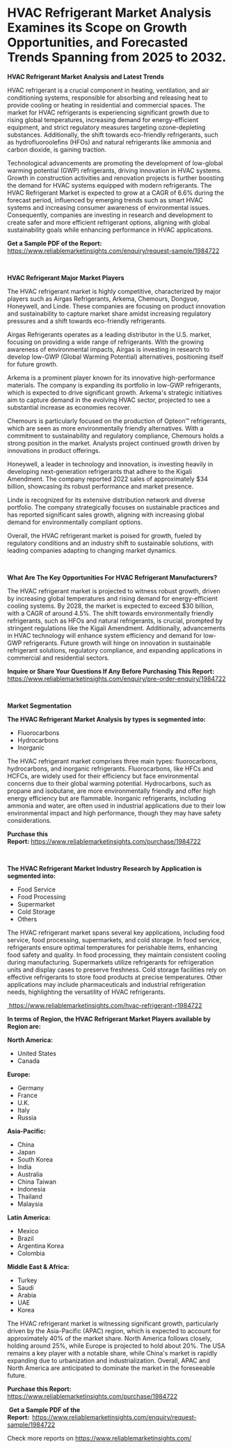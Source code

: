 <p><h1>HVAC Refrigerant Market Analysis Examines its Scope on Growth Opportunities, and Forecasted Trends Spanning from 2025 to 2032.</h1></p><p><strong>HVAC Refrigerant Market Analysis and Latest Trends</strong></p>
<p><p>HVAC refrigerant is a crucial component in heating, ventilation, and air conditioning systems, responsible for absorbing and releasing heat to provide cooling or heating in residential and commercial spaces. The market for HVAC refrigerants is experiencing significant growth due to rising global temperatures, increasing demand for energy-efficient equipment, and strict regulatory measures targeting ozone-depleting substances. Additionally, the shift towards eco-friendly refrigerants, such as hydrofluoroolefins (HFOs) and natural refrigerants like ammonia and carbon dioxide, is gaining traction.</p><p>Technological advancements are promoting the development of low-global warming potential (GWP) refrigerants, driving innovation in HVAC systems. Growth in construction activities and renovation projects is further boosting the demand for HVAC systems equipped with modern refrigerants. The HVAC Refrigerant Market is expected to grow at a CAGR of 6.6% during the forecast period, influenced by emerging trends such as smart HVAC systems and increasing consumer awareness of environmental issues. Consequently, companies are investing in research and development to create safer and more efficient refrigerant options, aligning with global sustainability goals while enhancing performance in HVAC applications.</p></p>
<p><strong>Get a Sample PDF of the Report:&nbsp;</strong> <a href="https://www.reliablemarketinsights.com/enquiry/request-sample/1984722?utm_campaign=2010&utm_medium=2&utm_source=Github&utm_content=ia&utm_term=30012025&utm_id=hvac-refrigerant">https://www.reliablemarketinsights.com/enquiry/request-sample/1984722</a></p>
<p>&nbsp;</p>
<p><strong>HVAC Refrigerant Major Market Players</strong></p>
<p><p>The HVAC refrigerant market is highly competitive, characterized by major players such as Airgas Refrigerants, Arkema, Chemours, Dongyue, Honeywell, and Linde. These companies are focusing on product innovation and sustainability to capture market share amidst increasing regulatory pressures and a shift towards eco-friendly refrigerants.</p><p>Airgas Refrigerants operates as a leading distributor in the U.S. market, focusing on providing a wide range of refrigerants. With the growing awareness of environmental impacts, Airgas is investing in research to develop low-GWP (Global Warming Potential) alternatives, positioning itself for future growth.</p><p>Arkema is a prominent player known for its innovative high-performance materials. The company is expanding its portfolio in low-GWP refrigerants, which is expected to drive significant growth. Arkema's strategic initiatives aim to capture demand in the evolving HVAC sector, projected to see a substantial increase as economies recover.</p><p>Chemours is particularly focused on the production of Opteon™ refrigerants, which are seen as more environmentally friendly alternatives. With a commitment to sustainability and regulatory compliance, Chemours holds a strong position in the market. Analysts project continued growth driven by innovations in product offerings.</p><p>Honeywell, a leader in technology and innovation, is investing heavily in developing next-generation refrigerants that adhere to the Kigali Amendment. The company reported 2022 sales of approximately $34 billion, showcasing its robust performance and market presence.</p><p>Linde is recognized for its extensive distribution network and diverse portfolio. The company strategically focuses on sustainable practices and has reported significant sales growth, aligning with increasing global demand for environmentally compliant options.</p><p>Overall, the HVAC refrigerant market is poised for growth, fueled by regulatory conditions and an industry shift to sustainable solutions, with leading companies adapting to changing market dynamics.</p></p>
<p>&nbsp;</p>
<p><strong>What Are The Key Opportunities For HVAC Refrigerant Manufacturers?</strong></p>
<p><p>The HVAC refrigerant market is projected to witness robust growth, driven by increasing global temperatures and rising demand for energy-efficient cooling systems. By 2028, the market is expected to exceed $30 billion, with a CAGR of around 4.5%. The shift towards environmentally friendly refrigerants, such as HFOs and natural refrigerants, is crucial, prompted by stringent regulations like the Kigali Amendment. Additionally, advancements in HVAC technology will enhance system efficiency and demand for low-GWP refrigerants. Future growth will hinge on innovation in sustainable refrigerant solutions, regulatory compliance, and expanding applications in commercial and residential sectors.</p></p>
<p><strong>Inquire or Share Your Questions If Any Before Purchasing This Report:</strong> <a href="https://www.reliablemarketinsights.com/enquiry/pre-order-enquiry/1984722?utm_campaign=2010&utm_medium=2&utm_source=Github&utm_content=ia&utm_term=30012025&utm_id=hvac-refrigerant">https://www.reliablemarketinsights.com/enquiry/pre-order-enquiry/1984722</a></p>
<p>&nbsp;</p>
<p><strong>Market Segmentation</strong></p>
<p><strong>The HVAC Refrigerant Market Analysis by types is segmented into:</strong></p>
<p><ul><li>Fluorocarbons</li><li>Hydrocarbons</li><li>Inorganic</li></ul></p>
<p><p>The HVAC refrigerant market comprises three main types: fluorocarbons, hydrocarbons, and inorganic refrigerants. Fluorocarbons, like HFCs and HCFCs, are widely used for their efficiency but face environmental concerns due to their global warming potential. Hydrocarbons, such as propane and isobutane, are more environmentally friendly and offer high energy efficiency but are flammable. Inorganic refrigerants, including ammonia and water, are often used in industrial applications due to their low environmental impact and high performance, though they may have safety considerations.</p></p>
<p><strong>Purchase this Report:&nbsp;</strong><a href="https://www.reliablemarketinsights.com/purchase/1984722?utm_campaign=2010&utm_medium=2&utm_source=Github&utm_content=ia&utm_term=30012025&utm_id=hvac-refrigerant">https://www.reliablemarketinsights.com/purchase/1984722</a></p>
<p>&nbsp;</p>
<p><strong>The HVAC Refrigerant Market Industry Research by Application is segmented into:</strong></p>
<p><ul><li>Food Service</li><li>Food Processing</li><li>Supermarket</li><li>Cold Storage</li><li>Others</li></ul></p>
<p><p>The HVAC refrigerant market spans several key applications, including food service, food processing, supermarkets, and cold storage. In food service, refrigerants ensure optimal temperatures for perishable items, enhancing food safety and quality. In food processing, they maintain consistent cooling during manufacturing. Supermarkets utilize refrigerants for refrigeration units and display cases to preserve freshness. Cold storage facilities rely on effective refrigerants to store food products at precise temperatures. Other applications may include pharmaceuticals and industrial refrigeration needs, highlighting the versatility of HVAC refrigerants.</p></p>
<p><a href="https://www.reliablemarketinsights.com/hvac-refrigerant-r1984722?utm_campaign=2010&utm_medium=2&utm_source=Github&utm_content=ia&utm_term=30012025&utm_id=hvac-refrigerant">&nbsp;https://www.reliablemarketinsights.com/hvac-refrigerant-r1984722</a></p>
<p><strong>In terms of Region, the HVAC Refrigerant Market Players available by Region are:</strong></p>
<p>
    <p> <strong> North America: </strong>
        <ul>
            <li>United States</li>
            <li>Canada</li>
        </ul>
        </p> 
    <p> <strong> Europe: </strong>
        <ul>
            <li>Germany</li>
            <li>France</li>
            <li>U.K.</li>
            <li>Italy</li>
            <li>Russia</li>
        </ul>
        </p> 
    <p> <strong> Asia-Pacific: </strong>
        <ul>
            <li>China</li>
            <li>Japan</li>
            <li>South Korea</li>
            <li>India</li>
            <li>Australia</li>
            <li>China Taiwan</li>
            <li>Indonesia</li>
            <li>Thailand</li>
            <li>Malaysia</li>
        </ul>
        </p> 
    <p> <strong> Latin America: </strong>
        <ul>
            <li>Mexico</li>
            <li>Brazil</li>
            <li>Argentina Korea</li>
            <li>Colombia</li>
        </ul>
        </p> 
    <p> <strong> Middle East & Africa: </strong>
        <ul>
            <li>Turkey</li>
            <li>Saudi</li>
            <li>Arabia</li>
            <li>UAE</li>
            <li>Korea</li>
        </ul>
    </p>
    </p>
<p><p>The HVAC refrigerant market is witnessing significant growth, particularly driven by the Asia-Pacific (APAC) region, which is expected to account for approximately 40% of the market share. North America follows closely, holding around 25%, while Europe is projected to hold about 20%. The USA remains a key player with a notable share, while China's market is rapidly expanding due to urbanization and industrialization. Overall, APAC and North America are anticipated to dominate the market in the foreseeable future.</p></p>
<p><strong>Purchase this Report: </strong><a href="https://www.reliablemarketinsights.com/purchase/1984722?utm_campaign=2010&utm_medium=2&utm_source=Github&utm_content=ia&utm_term=30012025&utm_id=hvac-refrigerant">https://www.reliablemarketinsights.com/purchase/1984722</a></p>
<p>&nbsp;<strong>Get a Sample PDF of the Report:&nbsp;&nbsp;</strong><a href="https://www.reliablemarketinsights.com/enquiry/request-sample/1984722?utm_campaign=2010&utm_medium=2&utm_source=Github&utm_content=ia&utm_term=30012025&utm_id=hvac-refrigerant">https://www.reliablemarketinsights.com/enquiry/request-sample/1984722</a></p>
<p><strong></strong></p>
<p>Check more reports on <a href="https://www.reliablemarketinsights.com/?utm_campaign=2010&utm_medium=2&utm_source=Github&utm_content=ia&utm_term=30012025&utm_id=hvac-refrigerant">https://www.reliablemarketinsights.com/</a></p>